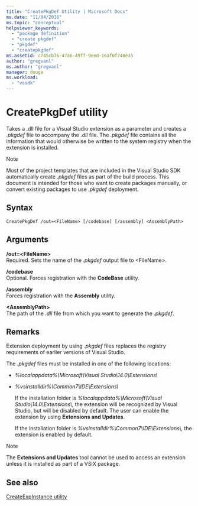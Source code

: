 ```yaml
---
title: "CreatePkgDef Utility | Microsoft Docs"
ms.date: "11/04/2016"
ms.topic: "conceptual"
helpviewer_keywords: 
  - "package definition"
  - "create pkgdef"
  - "pkgdef"
  - "createpkgdef"
ms.assetid: c745cb76-47a6-49ff-9eed-16af0f748e35
author: "gregvanl"
ms.author: "gregvanl"
manager: douge
ms.workload: 
  - "vssdk"
---
```

# CreatePkgDef utility
Takes a .dll file for a Visual Studio extension as a parameter and creates a *.pkgdef* file to accompany the *.dll* file. The *.pkgdef* file contains all the information that would otherwise be written to the system registry when the extension is installed.  
  
> [!NOTE]
>  Most of the project templates that are included in the Visual Studio SDK automatically create *.pkgdef* files as part of the build process. This document is intended for those who want to create packages manually, or convert existing packages to use *.pkgdef*  deployment.  
  
## Syntax  
  
```  
CreatePkgDef /out=<FileName> [/codebase] [/assembly] <AssemblyPath>  
```  
  
## Arguments  
 **/out=&lt;FileName&gt;**  
 Required. Sets the name of the *.pkgdef* output file to &lt;FileName&gt;.  
  
 **/codebase**  
 Optional. Forces registration with the **CodeBase** utility.  
  
 **/assembly**  
 Forces registration with the **Assembly** utility.  
  
 **&lt;AssemblyPath&gt;**  
 The path of the *.dll* file from which you want to generate the *.pkgdef*.  
  
## Remarks  
 Extension deployment by using *.pkgdef* files replaces the registry requirements of earlier versions of Visual Studio.  
  
 The *.pkgdef* files must be installed in one of the following locations: 

- *%localappdata%\Microsoft\Visual Studio\14.0\Extensions\\* 
 
- *%vsinstalldir%\Common7\IDE\Extensions\\*
    
  If the installation folder is *%localappdata%\Microsoft\Visual Studio\14.0\Extensions\\*, the extension will be recognized by Visual Studio, but will be disabled by default. The user can enable the extension by using **Extensions and Updates**. 
   
  If the installation folder is *%vsinstalldir%\Common7\IDE\Extensions\\*, the extension is enabled by default.  
  
> [!NOTE]
>  The **Extensions and Updates** tool cannot be used to access an extension unless it is installed as part of a VSIX package.  
  
## See also  
 [CreateExpInstance utility](../../extensibility/internals/createexpinstance-utility.md)
